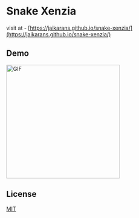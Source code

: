 # Snake Xenzia

visit at - [https://jaikarans.github.io/snake-xenzia/](https://jaikarans.github.io/snake-xenzia/)


## Demo

<img alt="GIF" height="300px" width="300px" src="./assets/introo-game.gif" />

## License
[MIT](https://choosealicense.com/licenses/mit/)
